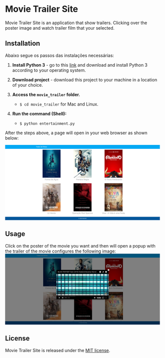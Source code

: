 
# Movie Trailer Site
Movie Trailer Site is an application that show trailers. Clicking over the poster image and watch trailer film that your selected.

## Installation
Abaixo segue os passos das instalações necessárias:

1. **Install Python 3** - go to this [link](https://www.python.org/downloads/) and download and install Python 3 according to your operating system.
2. **Download project** - download this project to your machine in a location of your choice.
3. **Access the `movie_trailer` folder.**

    * `$ cd movie_trailer` for Mac and Linux.
4. **Run the command (Shell):**

    * `$ python entertainment.py`

After the steps above, a page will open in your web browser as shown below:

![Movie Trailer Site](media/movie_trailer_site.png)

## Usage
Click on the poster of the movie you want and then will open a popup with the trailer of the movie configures the following image:
![Movie Trailer Site](media/movie_trailer_site_popup.png)

## License
Movie Trailer Site is released under the [MIT
license](https://github.com/atom-community/markdown-preview-plus/blob/master/LICENSE.md).
